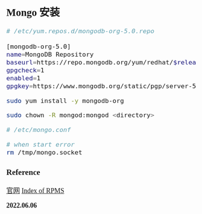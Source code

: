 <font size=4 face='楷体'>

## Mongo 安装

```bash
# /etc/yum.repos.d/mongodb-org-5.0.repo

[mongodb-org-5.0]
name=MongoDB Repository
baseurl=https://repo.mongodb.org/yum/redhat/$releasever/mongodb-org/5.0/x86_64/
gpgcheck=1
enabled=1
gpgkey=https://www.mongodb.org/static/pgp/server-5.0.asc
```

```bash
sudo yum install -y mongodb-org
```

```bash
sudo chown -R mongod:mongod <directory>
```

```bash
# /etc/mongo.conf
```

```bash
# when start error
rm /tmp/mongo.socket
```

### Reference

[官网](https://www.mongodb.com/docs/manual/tutorial/install-mongodb-on-red-hat/)
[Index of RPMS](https://repo.mongodb.org/yum/redhat/8Server/mongodb-org/5.0/x86_64/RPMS/)

**2022.06.06**
